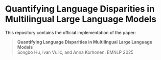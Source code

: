 # Quantifying Language Disparities in Multilingual Large Language Models

This repository contains the official implementation of the paper:

> **Quantifying Language Disparities in Multilingual Large Language Models**  
> Songbo Hu, Ivan Vulić, and Anna Korhonen. EMNLP 2025